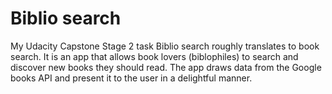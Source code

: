 # Biblio search

My Udacity Capstone Stage 2 task
Biblio search roughly translates to book search. It is an app that allows book lovers
(biblophiles) to search and discover new books they should read. The app draws data from the Google books API and present it to the user in a delightful
manner.
